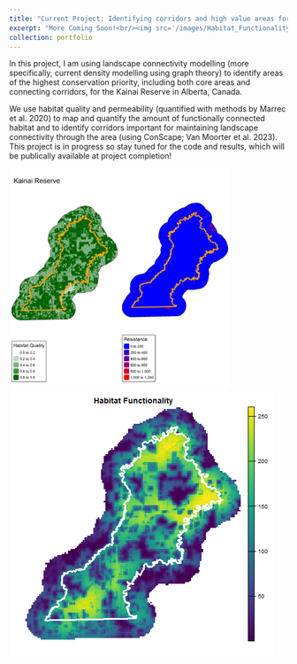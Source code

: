 ```yaml
---
title: "Current Project: Identifying corridors and high value areas for conservation in the Kainai Reserve"
excerpt: "More Coming Soon!<br/><img src='/images/Habitat_Functionality_theta0.1.png'"
collection: portfolio
---
```


In this project, I am using landscape connectivity modelling (more specifically, current density modelling using graph theory) to identify areas of the highest conservation priority, including both core areas and connecting corridors, for the Kainai Reserve in Alberta, Canada.   

We use habitat quality and permeability (quantified with methods by Marrec et al. 2020) to map and quantify the amount of functionally connected habitat and to identify corridors important for maintaining landscape connectivity through the area (using ConScape; Van Moorter et al. 2023). This project is in progress so stay tuned for the code and results, which will be publically available at project completion!

<img src='/images/maps_QandR_25m.png' alt='QandRMapImageSmaller' width='400' height='400'>
<img src='/images/Habitat_Functionality_theta0.1.png'>
